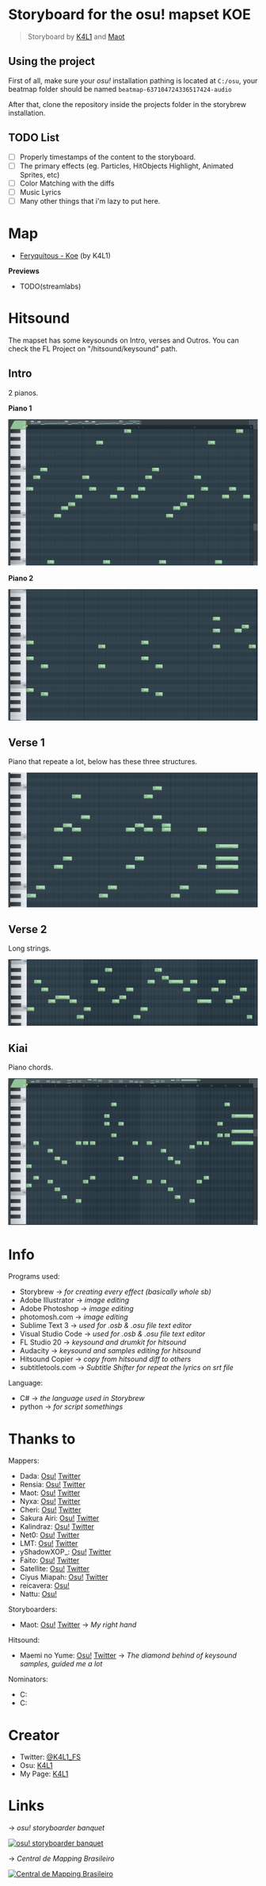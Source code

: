 # Storyboard for the osu! mapset KOE
> Storyboard by [K4L1](https://osu.ppy.sh/users/11334594) and [Maot](https://osu.ppy.sh/users/3914271)

## Using the project

First of all, make sure your *osu!* installation pathing is located at `C:/osu`, your beatmap folder should be named `beatmap-637104724336517424-audio`

After that, clone the repository inside the projects folder in the storybrew installation.

## TODO List
* [ ] Properly timestamps of the content to the storyboard.
* [ ] The primary effects (eg. Particles, HitObjects Highlight, Animated Sprites, etc)
* [ ] Color Matching with the diffs
* [ ] Music Lyrics
* [ ] Many other things that i'm lazy to put here.

# Map
- [Feryquitous - Koe](https://osu.ppy.sh/beatmapsets/1071084 "Feryquitous - Koe") (by K4L1)

**Previews**
- TODO(streamlabs)

# Hitsound

The mapset has some keysounds on Intro, verses and Outros. You can check the FL Project on "/hitsound/keysound" path.

## Intro

2 pianos.

**Piano 1**

![PianoIntro1](hitsound/piano1.PNG "PianoIntro1")

**Piano 2**

![PianoIntro2](hitsound/piano2.PNG "PianoIntro2")

## Verse 1

Piano that repeate a lot, below has these three structures.

![Verse1](hitsound/verse1.PNG "Verse1")

## Verse 2

Long strings.

![Verse2](hitsound/verse2.PNG "Verse2")

## Kiai

Piano chords.

![Kiai](hitsound/kiai.PNG "Kiai")

# Info
Programs used:
- Storybrew -> *for creating every effect (basically whole sb)*
- Adobe Illustrator -> *image editing*
- Adobe Photoshop -> *image editing*
- photomosh.com -> *image editing*
- Sublime Text 3 -> *used for .osb & .osu file text editor*
- Visual Studio Code -> *used for .osb & .osu file text editor*
- FL Studio 20 -> *keysound and drumkit for hitsound*
- Audacity -> *keysound and samples editing for hitsound*
- Hitsound Copier -> *copy from hitsound diff to others*
- subtitletools.com -> *Subtitle Shifter for repeat the lyrics on srt file*

Language:
- C# -> *the language used in Storybrew*
- python -> *for script somethings*

# Thanks to
Mappers:
- Dada: [Osu!](https://osu.ppy.sh/u/9119507 "Dada") [Twitter](https://twitter.com/dada_38_ "@dada_38_")
- Rensia: [Osu!](https://osu.ppy.sh/users/9598254 "Rensia") [Twitter](https://twitter.com/OsuRensia "@OsuRensia")
- Maot: [Osu!](https://osu.ppy.sh/users/3914271 "Maot") [Twitter](https://twitter.com/maotovisk "@maotovisk")
- Nyxa: [Osu!](https://osu.ppy.sh/users/3408126 "Nyxa") [Twitter](https://twitter.com/NyxaNX "@NyxaNX")
- Cheri: [Osu!](https://osu.ppy.sh/u/5226970 "Cheri") [Twitter](https://twitter.com/Cheri_Osu "@Cheri_Osu")
- Sakura Airi: [Osu!](https://osu.ppy.sh/users/8682057 "Sakura Airi") [Twitter](https://twitter.com/SakuraAiriOsu "@SakuraAiriOsu")
- Kalindraz: [Osu!](https://osu.ppy.sh/users/2313166 "Kalindraz") [Twitter](https://twitter.com/kalindraz "@Kalindraz")
- Net0: [Osu!](https://osu.ppy.sh/users/5099768 "Net0") [Twitter](https://twitter.com/CZNet0 "@CZNet0")
- LMT: [Osu!](https://osu.ppy.sh/users/7262798 "LMT") [Twitter](https://twitter.com/utsmol_ "@utsmol_")
- yShadowXOP_: [Osu!](https://osu.ppy.sh/users/7754679 "yShadowXOP_") [Twitter](https://twitter.com/ShadouXis/ "@ShadouXis")
- Faito: [Osu!](https://osu.ppy.sh/users/9706291 "Faito") [Twitter](https://twitter.com/LuczLov "@LuczLov")
- Satellite: [Osu!](https://osu.ppy.sh/users/1661227 "Satellite") [Twitter](https://twitter.com/yuuhei "@yuuhei")
- Ciyus Miapah: [Osu!](https://osu.ppy.sh/users/2805457 "Ciyus Miapah") [Twitter](https://twitter.com/Fort_exe "@Fort_exe")
- reicavera: [Osu!](https://osu.ppy.sh/users/9314703 "reicavera")
- Nattu: [Osu!](https://osu.ppy.sh/users/1886722 "Nattu")

Storyboarders:
- Maot: [Osu!](https://osu.ppy.sh/users/3914271 "Maot") [Twitter](https://twitter.com/maotovisk "@maotovisk") -> *My right hand*

Hitsound:
- Maemi no Yume: [Osu!](https://osu.ppy.sh/users/4377273) [Twitter](https://twitter.com/Maemi_no_yume) -> *The diamond behind of keysound samples, guided me a lot*

Nominators:
- C:
- C:

# Creator
- Twitter: [@K4L1_FS](https://twitter.com/K4L1_FS "@K4L1_FS")
- Osu: [K4L1](https://osu.ppy.sh/u/11334594 "K4L1")
- My Page: [K4L1](https://lucasnathaniel.github.io "Github Page")


# Links
-> *osu! storyboarder banquet*

[![osu! storyboarder banquet](https://cdn.discordapp.com/icons/203050773645492224/18918f6e14a100739cd135f9e752ae1e.webp "osu! storyboarder banquet")](https://discord.gg/B8NX7YW "osu! storyboarder banquet")

-> *Central de Mapping Brasileiro*

[![Central de Mapping Brasileiro](https://cdn.discordapp.com/icons/312689203341426690/6f5de4063febbecfe52778f0e7b7b972.webp "Central de Mapping Brasileiro")](https://discord.gg/guvd6fC "Central de Mapping Brasileiro")